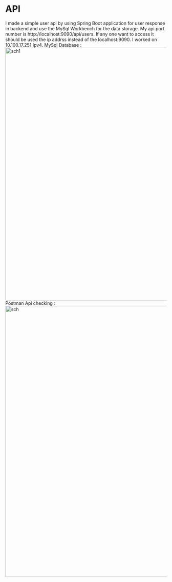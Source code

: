 # API
I made a simple user api by using Spring Boot application for user response in backend and use the MySql Workbench for the data storage. My api port number is http://localhost:9090/api/users. If any one want to access it should be used the ip addrss instead of the localhost:9090. I worked on 10.100.17.251 Ipv4.
MySql Database : 
<img width="788" alt="sch1" src="https://github.com/naserPSD/API/assets/149578308/ecafeb14-7a35-484d-b116-87fd0b9cc614">
Postman Api checking :
<img width="845" alt="sch" src="https://github.com/naserPSD/API/assets/149578308/5d881396-222a-4ad8-b01a-eb4a01ac3205">

